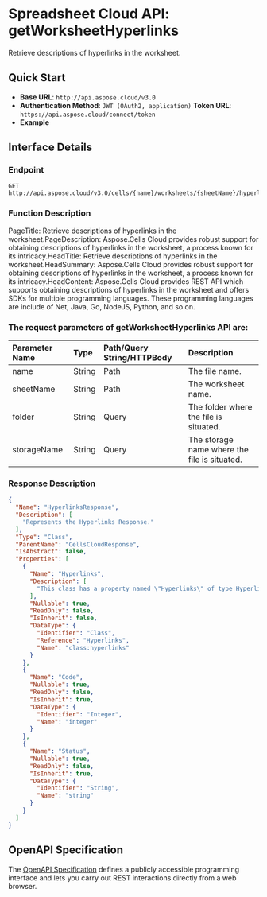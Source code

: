 # **Spreadsheet Cloud API: getWorksheetHyperlinks**

Retrieve descriptions of hyperlinks in the worksheet. 

## **Quick Start**

- **Base URL**: `http://api.aspose.cloud/v3.0`
- **Authentication Method**: `JWT (OAuth2, application)`  **Token URL**: `https://api.aspose.cloud/connect/token`
- **Example** 
<script src="https://gist.github.com/aspose-cells-cloud-gists/8a5b324fdf3e574dbd747c1a1e24b05d.js?file=Example30_GetWorksheetHyperlinks.cs"></script>

## **Interface Details**

### **Endpoint** 

```
GET http://api.aspose.cloud/v3.0/cells/{name}/worksheets/{sheetName}/hyperlinks
```

### **Function Description**
PageTitle: Retrieve descriptions of hyperlinks in the worksheet.PageDescription: Aspose.Cells Cloud provides robust support for obtaining descriptions of hyperlinks in the worksheet, a process known for its intricacy.HeadTitle: Retrieve descriptions of hyperlinks in the worksheet.HeadSummary: Aspose.Cells Cloud provides robust support for obtaining descriptions of hyperlinks in the worksheet, a process known for its intricacy.HeadContent: Aspose.Cells Cloud provides REST API which supports obtaining descriptions of hyperlinks in the worksheet and offers SDKs for multiple programming languages. These programming languages are include of Net, Java, Go, NodeJS, Python, and so on.

### The request parameters of **getWorksheetHyperlinks** API are: 

| Parameter Name | Type | Path/Query String/HTTPBody | Description | 
| :- | :- | :- |:- | 
|name|String|Path|The file name.|
|sheetName|String|Path|The worksheet name.|
|folder|String|Query|The folder where the file is situated.|
|storageName|String|Query|The storage name where the file is situated.|


### **Response Description**
```json
{
  "Name": "HyperlinksResponse",
  "Description": [
    "Represents the Hyperlinks Response."
  ],
  "Type": "Class",
  "ParentName": "CellsCloudResponse",
  "IsAbstract": false,
  "Properties": [
    {
      "Name": "Hyperlinks",
      "Description": [
        "This class has a property named \"Hyperlinks\" of type Hyperlinks which can be accessed and modified."
      ],
      "Nullable": true,
      "ReadOnly": false,
      "IsInherit": false,
      "DataType": {
        "Identifier": "Class",
        "Reference": "Hyperlinks",
        "Name": "class:hyperlinks"
      }
    },
    {
      "Name": "Code",
      "Nullable": true,
      "ReadOnly": false,
      "IsInherit": true,
      "DataType": {
        "Identifier": "Integer",
        "Name": "integer"
      }
    },
    {
      "Name": "Status",
      "Nullable": true,
      "ReadOnly": false,
      "IsInherit": true,
      "DataType": {
        "Identifier": "String",
        "Name": "string"
      }
    }
  ]
}
```

## OpenAPI Specification

The [OpenAPI Specification](https://reference.aspose.cloud/cells/#/HypelinksController/GetWorksheetHyperlinks) defines a publicly accessible programming interface and lets you carry out REST interactions directly from a web browser.

